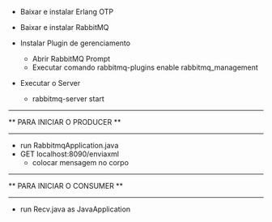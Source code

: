 - Baixar e instalar Erlang OTP
- Baixar e instalar RabbitMQ

- Instalar Plugin de gerenciamento  
	- Abrir RabbitMQ Prompt
	- Executar comando rabbitmq-plugins enable rabbitmq_management

- Executar o Server
	- rabbitmq-server start

*****************************
** PARA INICIAR O PRODUCER **
*****************************

- run RabbitmqApplication.java
- GET localhost:8090/enviaxml
  - colocar mensagem no corpo

*****************************
** PARA INICIAR O CONSUMER **
*****************************

- run Recv.java as JavaApplication

